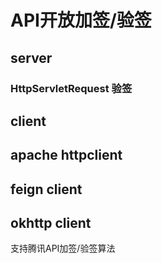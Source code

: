 # API开放加签/验签

## server

### HttpServletRequest 验签

## client

## apache httpclient

## feign client

## okhttp client

支持腾讯API加签/验签算法
